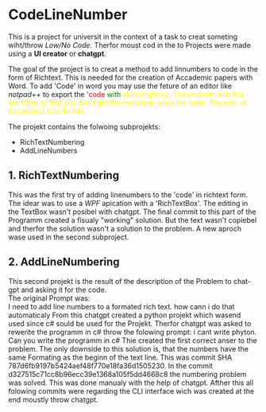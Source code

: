 # CodeLineNumber
This is a project for universit in the context of a task to creat someting wiht/throw *Low/No Code*.
Therfor moust cod in the to Projects were made using a **UI creator** or **chatgpt**.

The goal of the project is to creat a method to add linnumbers to code in the form of Richtext. This is needed for the creation of Accademic papers with Word. To add 'Code' in word you may use the feture of an editor like *notpad++* to export the '<span style="color:red">code</span><span style="color:green"> with</span><span style="color:yellow"> sintaxhigliting<span>'. The probelm with this workflow is, that you don't get the linnumber witch the code. The ame of this project is to fix this.

The projekt contains the folwoing subprojekts:
* RichTextNumbering
* AddLineNumbers

## 1. RichTextNumbering
This was the first try of adding linenumbers to the 'code' in richtext form. The idear was to use a *WPF* apication with a 'RichTextBox'.
The editing in the TextBox wasn't posibel with chatgpt.
The final commit to this part of the Programm created a fisualy "working" solution. But the text wasn't copiebel and therfor the solution wasn't a solution to the problem. A new aproch wase used in the second subproject.

## 2. AddLineNumbering
This second projekt is the result of the description of the Problem to chat-gpt and asking it for the code.  
The original Prompt was:  
    I need to add line numbers to a formated rich text. how cann i do that automaticaly
From this chatgpt created a python projekt which wasend used since c# sould be used for the Projekt. Therfor chatgpt was asked to rewerite the programm in c# throw the folowing prompt:
    i cant write phyton. Can you write the programm in c#
Thie created the first correct anser to the problem.
The only downside to this solution is, that the numbers have the same Formating as the beginn of the text line. This was commit SHA 787d6fb9197b5424aef48f770e18fa36d1505230.
In the commit d327515c71cc8b96ecc39e1368a105f5dd4668c8 the numbering problem was solved. This was done manualy with the help of chatgpt. Afther this all folowing commits were regarding the CLI interface wich was created at the end moustly throw chatgpt.
